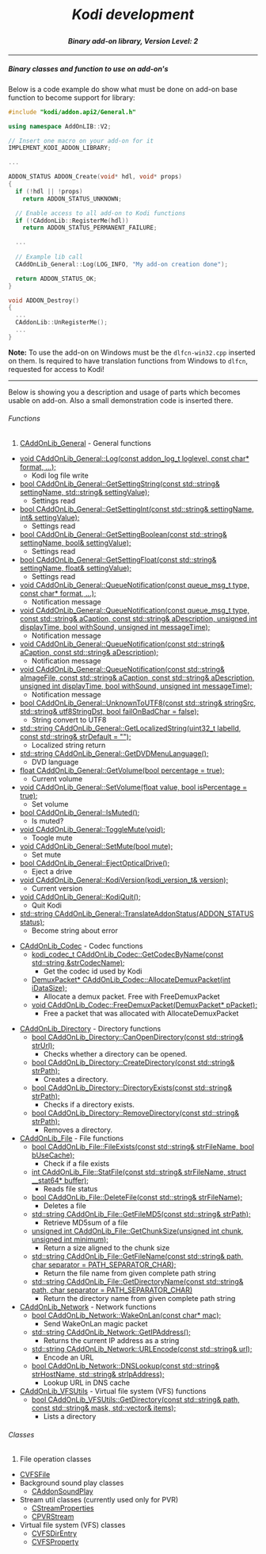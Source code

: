 # *<p align="center">Kodi development</p>*
#### *<p align="center">Binary add-on library, Version Level: 2</p>*

-------------
##### Binary classes and function to use on add-on's

Below is a code example do show what must be done on add-on base function to become support for library:

```cpp
#include "kodi/addon.api2/General.h"

using namespace AddOnLIB::V2;

// Insert one macro on your add-on for it
IMPLEMENT_KODI_ADDON_LIBRARY;

...

ADDON_STATUS ADDON_Create(void* hdl, void* props)
{
  if (!hdl || !props)
    return ADDON_STATUS_UNKNOWN;

  // Enable access to all add-on to Kodi functions
  if (!CAddonLib::RegisterMe(hdl))
    return ADDON_STATUS_PERMANENT_FAILURE;

  ...
  
  // Example lib call
  CAddOnLib_General::Log(LOG_INFO, "My add-on creation done");

  return ADDON_STATUS_OK;
}

void ADDON_Destroy()
{
  ...
  CAddonLib::UnRegisterMe();
  ...
}
```

<b>Note:</b>
To use the add-on on Windows must be the ```dlfcn-win32.cpp``` inserted on them. Is required to have translation functions from Windows to ```dlfcn```, requested for access to Kodi!

-------------

Below is showing you a description and usage of parts which becomes usable on add-on. Also a small 
demonstration code is inserted there.

###### Functions
1. [CAddOnLib_General](docs/General.md) - General functions
  * [void CAddOnLib_General::Log(const addon_log_t loglevel, const char* format, ...);](docs/General.md) 
    - Kodi log file write
  * [bool CAddOnLib_General::GetSettingString(const std::string& settingName, std::string& settingValue);](docs/General.md)   
    - Settings read
  * [bool CAddOnLib_General::GetSettingInt(const std::string& settingName, int& settingValue);](docs/General.md)
    - Settings read
  * [bool CAddOnLib_General::GetSettingBoolean(const std::string& settingName, bool& settingValue);](docs/General.md)
    - Settings read
  * [bool CAddOnLib_General::GetSettingFloat(const std::string& settingName, float& settingValue);](docs/General.md)
    - Settings read
  * [void CAddOnLib_General::QueueNotification(const queue_msg_t type, const char* format, ...);](docs/General.md)
    - Notification message
  * [void CAddOnLib_General::QueueNotification(const queue_msg_t type, const std::string& aCaption, const std::string& aDescription, unsigned int displayTime, bool withSound, unsigned int messageTime);](docs/General.md)
    - Notification message
  * [void CAddOnLib_General::QueueNotification(const std::string& aCaption, const std::string& aDescription);](docs/General.md)
    - Notification message
  * [void CAddOnLib_General::QueueNotification(const std::string& aImageFile, const std::string& aCaption, const std::string& aDescription, unsigned int displayTime, bool withSound, unsigned int messageTime);](docs/General.md)
    - Notification message
  * [bool CAddOnLib_General::UnknownToUTF8(const std::string& stringSrc, std::string& utf8StringDst, bool failOnBadChar = false);](docs/General.md)
    - String convert to UTF8
  * [std::string CAddOnLib_General::GetLocalizedString(uint32_t labelId, const std::string& strDefault = "");](docs/General.md)
    - Localized string return
  * [std::string CAddOnLib_General::GetDVDMenuLanguage();](docs/General.md)
    - DVD language
  * [float CAddOnLib_General::GetVolume(bool percentage = true);](docs/General.md)
    - Current volume
  * [void CAddOnLib_General::SetVolume(float value, bool isPercentage = true);](docs/General.md)
    - Set volume
  * [bool CAddOnLib_General::IsMuted();](docs/General.md)
    - Is muted?
  * [void CAddOnLib_General::ToggleMute(void);](docs/General.md)
    - Toogle mute
  * [void CAddOnLib_General::SetMute(bool mute);](docs/General.md)
    - Set mute
  * [bool CAddOnLib_General::EjectOpticalDrive();](docs/General.md)
    - Eject a drive
  * [void CAddOnLib_General::KodiVersion(kodi_version_t& version);](docs/General.md)
    - Current version
  * [void CAddOnLib_General::KodiQuit();](docs/General.md)
    - Quit Kodi
  * [std::string CAddOnLib_General::TranslateAddonStatus(ADDON_STATUS status);](docs/General.md)
    - Become string about error
- [CAddOnLib_Codec](docs/Codec.md) - Codec functions
  * [kodi_codec_t CAddOnLib_Codec::GetCodecByName(const std::string &strCodecName);](docs/Codec.md) 
    - Get the codec id used by Kodi
  * [DemuxPacket* CAddOnLib_Codec::AllocateDemuxPacket(int iDataSize);](docs/Codec.md) 
    - Allocate a demux packet. Free with FreeDemuxPacket
  * [void CAddOnLib_Codec::FreeDemuxPacket(DemuxPacket* pPacket);](docs/Codec.md) 
    - Free a packet that was allocated with AllocateDemuxPacket
* [CAddOnLib_Directory](docs/Directory.md) - Directory functions
  * [bool CAddOnLib_Directory::CanOpenDirectory(const std::string& strUrl);](docs/Directory.md) 
    - Checks whether a directory can be opened.
  * [bool CAddOnLib_Directory::CreateDirectory(const std::string& strPath);](docs/Directory.md) 
    - Creates a directory.
  * [bool CAddOnLib_Directory::DirectoryExists(const std::string& strPath);](docs/Directory.md) 
    - Checks if a directory exists.
  * [bool CAddOnLib_Directory::RemoveDirectory(const std::string& strPath);](docs/Directory.md) 
    - Removes a directory.
* [CAddOnLib_File](docs/File.md) - File functions
  * [bool CAddOnLib_File::FileExists(const std::string& strFileName, bool bUseCache);](docs/File.md) 
    - Check if a file exists
  * [int CAddOnLib_File::StatFile(const std::string& strFileName, struct __stat64* buffer);](docs/File.md) 
    - Reads file status
  * [bool CAddOnLib_File::DeleteFile(const std::string& strFileName);](docs/File.md) 
    - Deletes a file
  * [std::string CAddOnLib_File::GetFileMD5(const std::string& strPath);](docs/File.md) 
    - Retrieve MD5sum of a file
  * [unsigned int CAddOnLib_File::GetChunkSize(unsigned int chunk, unsigned int minimum);](docs/File.md) 
    - Return a size aligned to the chunk size
  * [std::string CAddOnLib_File::GetFileName(const std::string& path, char separator = PATH_SEPARATOR_CHAR);](docs/File.md)
    - Return the file name from given complete path string
  * [std::string CAddOnLib_File::GetDirectoryName(const std::string& path, char separator = PATH_SEPARATOR_CHAR)](docs/File.md) 
    - Return the directory name from given complete path string
* [CAddOnLib_Network](docs/Network.md) - Network functions
  * [bool CAddOnLib_Network::WakeOnLan(const char* mac);](docs/Network.md)
    - Send WakeOnLan magic packet
  * [std::string CAddOnLib_Network::GetIPAddress();](docs/Network.md)
    - Returns the current IP address as a string
  * [std::string CAddOnLib_Network::URLEncode(const std::string& url);](docs/Network.md)
    - Encode an URL
  * [bool CAddOnLib_Network::DNSLookup(const std::string& strHostName, std::string& strIpAddress);](docs/Network.md)
    - Lookup URL in DNS cache
* [CAddOnLib_VFSUtils](docs/VFSUtils.md) - Virtual file system (VFS) functions
  * [bool CAddOnLib_VFSUtils::GetDirectory(const std::string& path, const std::string& mask, std::vector<CVFSDirEntry>& items);](docs/VFSUtils.md)
    - Lists a directory

###### Classes

1. File operation classes
  * [CVFSFile](docs/File.md)
* Background sound play classes
  * [CAddonSoundPlay](docs/SoundPlay.md)
* Stream util classes (currently used only for PVR)
  * [CStreamProperties](docs/StreamUtils.md)
  * [CPVRStream](docs/StreamUtils.md)
* Virtual file system (VFS) classes
  * [CVFSDirEntry](docs/VFSUtils.md)
  * [CVFSProperty](docs/VFSUtils.md)
